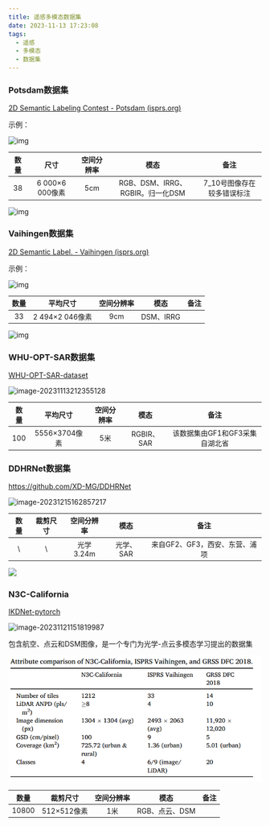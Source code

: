 ```yaml
---
title: 遥感多模态数据集
date: 2023-11-13 17:23:08
tags:
  - 遥感
  - 多模态
  - 数据集
---
```


<!--more-->

### Potsdam数据集

[2D Semantic Labeling Contest - Potsdam (isprs.org)](https://www.isprs.org/education/benchmarks/UrbanSemLab/2d-sem-label-potsdam.aspx)

示例：

![img](https://cdn.jsdelivr.net/gh/FouforPast/pic-storage@main/img/potsdam_top_dsm_label.png)

| 数量 |      尺寸       | 空间分辨率 |               模态               |            备注            |
| :--: | :-------------: | :--------: | :------------------------------: | :------------------------: |
|  38  | 6 000×6 000像素 |    5cm     | RGB、DSM、IRRG、RGBIR。归一化DSM | 7_10号图像存在较多错误标注 |



![img](https://cdn.jsdelivr.net/gh/FouforPast/pic-storage@main/img/potsdam2d_table.png)



### Vaihingen数据集

[2D Semantic Label. - Vaihingen (isprs.org)](https://www.isprs.org/education/benchmarks/UrbanSemLab/2d-sem-label-vaihingen.aspx)

示例：

![img](https://cdn.jsdelivr.net/gh/FouforPast/pic-storage@main/img/examples_top_dsm_gts.png)

| 数量 |    平均尺寸     | 空间分辨率 |   模态    | 备注 |
| :--: | :-------------: | :--------: | :-------: | :--: |
|  33  | 2 494×2 046像素 |    9cm     | DSM、IRRG |      |

![img](https://www.isprs.org/education/benchmarks/UrbanSemLab/img/table_label_contest_image_overview.png?width=500&height=397.5490196078431)

### WHU-OPT-SAR数据集

[WHU-OPT-SAR-dataset](https://github.com/AmberHen/WHU-OPT-SAR-dataset)

![image-20231113212355128](https://cdn.jsdelivr.net/gh/FouforPast/pic-storage@main/img/image-20231113212355128.png)

| 数量 |   平均尺寸    | 空间分辨率 |    模态    |              备注              |
| :--: | :-----------: | :--------: | :--------: | :----------------------------: |
| 100  | 5556×3704像素 |    5米     | RGBIR、SAR | 该数据集由GF1和GF3采集自湖北省 |

### DDHRNet数据集

https://github.com/XD-MG/DDHRNet

![image-20231215162857217](https://cdn.jsdelivr.net/gh/FouforPast/pic-storage@main/img/image-20231215162857217.png)

| 数量 | 裁剪尺寸 | 空间分辨率 |   模态    |              备注              |
| :--: | :------: | :--------: | :-------: | :----------------------------: |
|  \   |    \     | 光学3.24m  | 光学、SAR | 来自GF2、GF3，西安、东营、浦项 |

![](https://cdn.jsdelivr.net/gh/FouforPast/pic-storage@main/img/image-20231215163446375.png)



### N3C-California

[IKDNet-pytorch](https://github.com/wymqqq/IKDNet-pytorch)

![image-20231121151819987](https://cdn.jsdelivr.net/gh/FouforPast/pic-storage@main/img/image-20231121151819987.png)

包含航空、点云和DSM图像，是一个专门为光学-点云多模态学习提出的数据集

![image-20231121152004075](assets/image-20231121152004075.png)

| 数量  |  裁剪尺寸   | 空间分辨率 |      模态      | 备注 |
| :---: | :---------: | :--------: | :------------: | :--: |
| 10800 | 512×512像素 |    1米     | RGB、点云、DSM |      |
